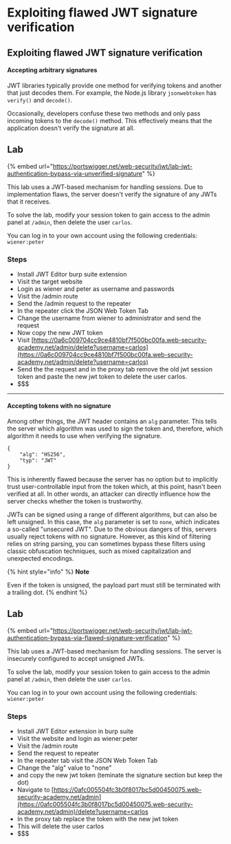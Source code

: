 # Exploiting flawed JWT signature verification

## Exploiting flawed JWT signature verification

#### Accepting arbitrary signatures <a href="#accepting-arbitrary-signatures" id="accepting-arbitrary-signatures"></a>

JWT libraries typically provide one method for verifying tokens and another that just decodes them. For example, the Node.js library `jsonwebtoken` has `verify()` and `decode()`.

Occasionally, developers confuse these two methods and only pass incoming tokens to the `decode()` method. This effectively means that the application doesn't verify the signature at all.



## Lab&#x20;

{% embed url="https://portswigger.net/web-security/jwt/lab-jwt-authentication-bypass-via-unverified-signature" %}

This lab uses a JWT-based mechanism for handling sessions. Due to implementation flaws, the server doesn't verify the signature of any JWTs that it receives.

To solve the lab, modify your session token to gain access to the admin panel at `/admin`, then delete the user `carlos`.

You can log in to your own account using the following credentials: `wiener:peter`

### Steps

* Install JWT Editor burp suite extension
* Visit the target website
* Login as wiener and peter as username and passwords
* Visit the /admin route
* Send the /admin request to the repeater
* In the repeater click the JSON Web Token Tab
* Change the username from wiener to administrator and send the request
* Now copy the new JWT token
* Visit [https://0a6c009704cc9ce4810bf7f500bc00fa.web-security-academy.net/admin/delete?username=carlos](https://0a6c009704cc9ce4810bf7f500bc00fa.web-security-academy.net/admin/delete?username=carlos)
* Send the the request and in the proxy tab remove the old jwt session token and paste the new jwt token to delete the user carlos.
* \$$$



***

#### Accepting tokens with no signature <a href="#accepting-tokens-with-no-signature" id="accepting-tokens-with-no-signature"></a>

Among other things, the JWT header contains an `alg` parameter. This tells the server which algorithm was used to sign the token and, therefore, which algorithm it needs to use when verifying the signature.

```
{
    "alg": "HS256",
    "typ": "JWT"
}
```

This is inherently flawed because the server has no option but to implicitly trust user-controllable input from the token which, at this point, hasn't been verified at all. In other words, an attacker can directly influence how the server checks whether the token is trustworthy.

JWTs can be signed using a range of different algorithms, but can also be left unsigned. In this case, the `alg` parameter is set to `none`, which indicates a so-called "unsecured JWT". Due to the obvious dangers of this, servers usually reject tokens with no signature. However, as this kind of filtering relies on string parsing, you can sometimes bypass these filters using classic obfuscation techniques, such as mixed capitalization and unexpected encodings.

{% hint style="info" %}
**Note**

Even if the token is unsigned, the payload part must still be terminated with a trailing dot.
{% endhint %}

## Lab

{% embed url="https://portswigger.net/web-security/jwt/lab-jwt-authentication-bypass-via-flawed-signature-verification" %}

This lab uses a JWT-based mechanism for handling sessions. The server is insecurely configured to accept unsigned JWTs.

To solve the lab, modify your session token to gain access to the admin panel at `/admin`, then delete the user `carlos`.

You can log in to your own account using the following credentials: `wiener:peter`

### Steps

* Install JWT Editor extension in burp suite
* Visit the website and login as wiener:peter
* Visit the /admin route
* Send the request to repeater
* In the repeater tab visit the JSON Web Token Tab
* Change the "alg" value to "none"
* and copy the new jwt token (teminate the signature section but keep the dot)
* Navigate to [https://0afc005504fc3b0f8017bc5d00450075.web-security-academy.net/admin](https://0afc005504fc3b0f8017bc5d00450075.web-security-academy.net/admin)/delete?username=carlos
* In the proxy tab replace the token with the new jwt token
* This will delete the user carlos
* \$$$

